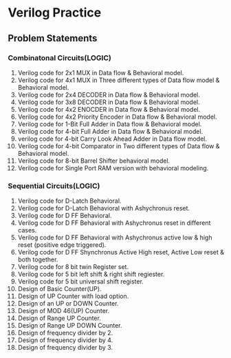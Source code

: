# Verilog Practice
## Problem Statements
### Combinatonal Circuits(LOGIC)
1. Verilog code for 2x1 MUX in Data flow & Behavioral model.
2. Verilog code for 4x1 MUX in Three different types of Data flow model & Behavioral model.
3. Verilog code for 2x4 DECODER in Data flow & Behavioral model.
4. Verilog code for 3x8 DECODER in Data flow & Behavioral model.
5. Verilog code for 4x2 ENOCDER in Data flow & Behavioral model.
6. Verilog code for 4x2 Priority Encoder in Data flow & Behavioral model.
7. Verilog code for 1-Bit Full Adder in Data flow & Behavioral model.
8. Verilog code for 4-bit Full Adder in Data flow & Behavioral model.
9. verilog code for 4-bit Carry Look Ahead Adder in Data flow model.
10. Verilog code for 4-bit Comparator in Two different types of Data flow & Behavioral model.
11. Verilog code for 8-bit Barrel Shifter behavioral model.
12. Verilog code for Single Port RAM version with behavioral modeling.
### Sequential Circuits(LOGIC)
1. Verilog code for D-Latch Behavioral.
2. Verilog code for D-Latch Behavioral with Ashychronus reset.
3. Verilog code for D FF Behavioral.
4. Verilog code for D FF Behavioral with Ashychronus reset in different cases.
5. Verilog code for D FF Behavioral with Ashychronus active low & high reset (positive edge triggered).
6. Verilog code for D FF Shynchronus Active High reset, Active Low reset & both together.
7. Verilog code for 8 bit twin Register set.
8. Verilog code for 5 bit left shift & right shift regiester.
9. Verilog code for 5 bit universal shift register.
10. Design of Basic Counter(UP).
11. Design of UP Counter with load option.
12. Design of an UP or DOWN Counter.
13. Design of MOD 46(UP) Counter.
14. Design of Range UP Counter.
15. Design of Range UP DOWN Counter.
16. Design of frequency divider by 2.
17. Design of frequency divider by 4.
18. Design of frequency divider by 3.
